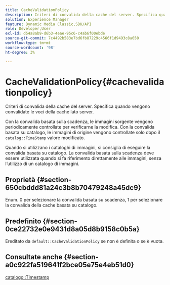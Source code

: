 ```yaml
---
title: CacheValidationPolicy
description: Criteri di convalida della cache del server. Specifica quando vengono convalidate le voci della cache lato server.
solution: Experience Manager
feature: Dynamic Media Classic,SDK/API
role: Developer,User
exl-id: d54a8ab9-d6b3-4eae-95c6-c4ab6f00ebde
source-git-commit: 7c4492b583e7bd6fb87229c4566f1d9493c8a650
workflow-type: tm+mt
source-wordcount: '98'
ht-degree: 3%

---
```


# CacheValidationPolicy{#cachevalidationpolicy}

Criteri di convalida della cache del server. Specifica quando vengono convalidate le voci della cache lato server.

Con la convalida basata sulla scadenza, le immagini sorgente vengono periodicamente controllate per verificarne la modifica. Con la convalida basata su catalogo, le immagini di origine vengono controllate solo dopo il `catalog::TimeStamp` valore modificato.

Quando si utilizzano i cataloghi di immagini, si consiglia di eseguire la convalida basata su catalogo. La convalida basata sulla scadenza deve essere utilizzata quando si fa riferimento direttamente alle immagini, senza l’utilizzo di un catalogo di immagini.

## Proprietà {#section-650cbddd81a24c3b8b70479248a45dc9}

Enum. 0 per selezionare la convalida basata su scadenza, 1 per selezionare la convalida della cache basata su catalogo.

## Predefinito {#section-0ce22732e0e9431d8a05d8b9158c0b5a}

Ereditato da `default::CacheValidationPolicy` se non è definita o se è vuota.

## Consultate anche {#section-a0c922fa519641f2bce05e75e4eb51d0}

[catalogo::Timestamp](../../../../../is-api/image-catalog/image-serving-api-ref/c-image-catalog-reference/c-image-svg-data-reference/c-svg-data-reference/r-timestamp-svg.md#reference-59a27b72f4cb4a53a3baba83214c4ded)
